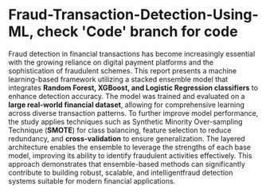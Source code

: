 # Fraud-Transaction-Detection-Using-ML, check 'Code' branch for code

Fraud detection in financial transactions has become increasingly essential with the growing reliance on digital payment platforms and the sophistication of fraudulent schemes. This report presents a machine learning-based framework utilizing a stacked ensemble model that integrates **Random Forest, XGBoost, and Logistic Regression classifiers** to enhance detection accuracy. The model was trained and evaluated on a **large real-world financial dataset**, allowing for comprehensive learning across diverse transaction patterns. To further improve model performance, the study applies techniques such as Synthetic Minority Over-sampling Technique (**SMOTE**) for class balancing, feature selection to reduce redundancy, and **cross-validation** to ensure generalization. The layered architecture enables the ensemble to leverage the strengths of each base model, improving its ability to identify fraudulent activities effectively. This approach demonstrates that ensemble-based methods can significantly contribute to building robust, scalable, and intelligentfraud detection systems suitable for modern financial applications.
